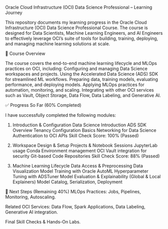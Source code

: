 Oracle Cloud Infrastructure (OCI) Data Science Professional – Learning Journey

This repository documents my learning progress in the Oracle Cloud Infrastructure (OCI) Data Science Professional Course. 
The course is designed for Data Scientists, Machine Learning Engineers, and AI Engineers to effectively leverage OCI’s suite of tools for building, training, deploying, and managing machine learning solutions at scale.

📌 Course Overview

The course covers the end-to-end machine learning lifecycle and MLOps practices on OCI, including:
Configuring and managing Data Science workspaces and projects.
Using the Accelerated Data Science (ADS) SDK for streamlined ML workflows.
Preparing data, training models, evaluating performance, and deploying models.
Applying MLOps practices for automation, monitoring, and scaling.
Integrating with other OCI services such as Vault, Object Storage, Data Flow, Data Labeling, and Generative AI.

✅ Progress So Far (60% Completed)

I have successfully completed the following modules:
1. Introduction & Configuration
Data Science Introduction
ADS SDK Overview
Tenancy Configuration Basics
Networking for Data Science
Authentication to OCI APIs
Skill Check Score: 100% (Passed)

2. Workspace Design & Setup
Projects & Notebook Sessions
JupyterLab usage
Conda Environment management
OCI Vault integration for security
Git-based Code Repositories
Skill Check Score: 88% (Passed)

3. Machine Learning Lifecycle
Data Access & Preprocessing
Data Visualization
Model Training with Oracle AutoML
Hyperparameter Tuning with ADSTuner
Model Evaluation & Explainability (Global & Local Explainers)
Model Catalog, Serialization, Deployment

🚀 Next Steps (Remaining 40%)
MLOps Practices: Jobs, Pipelines, Monitoring, Autoscaling.

Related OCI Services: Data Flow, Spark Applications, Data Labeling, Generative AI integration.

Final Skill Checks & Hands-On Labs.
